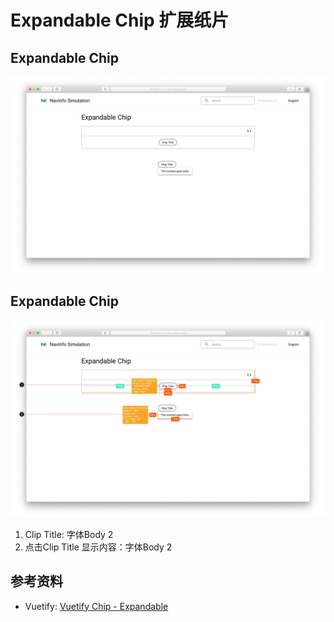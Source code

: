 # Expandable Chip 扩展纸片

## Expandable Chip 

![UI Framework Selection - Expandable Chip](../../../imgs/ns_ui_framework/components/selection/expandable_chip.png)

## Expandable Chip 

![UI Framework Selection - Expandable Chip Measure](../../../imgs/ns_ui_framework_measure/components/selection/expandable_chip.png)

1. Clip Title: 字体Body 2
2. 点击Clip Title 显示内容：字体Body 2

## 参考资料

* Vuetify: [Vuetify Chip - Expandable](https://vuetifyjs.com/en/components/chips/#expandable)

